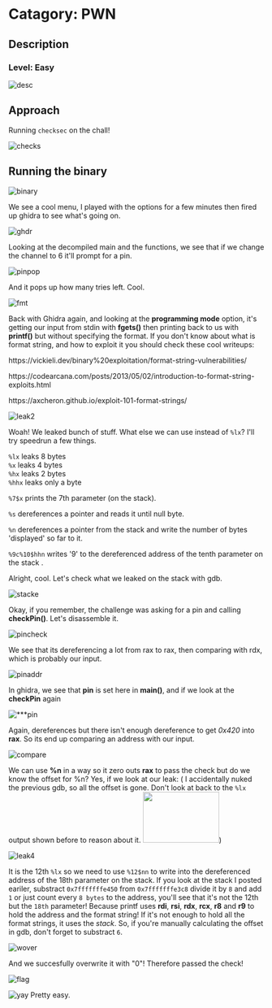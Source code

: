 # Catagory: PWN
## Description
### Level: Easy

![desc](https://github.com/user-attachments/assets/b2559bb8-bd8c-47f7-a719-0ab7f67abdef)

## Approach

Running `checksec` on the chall!

![checks](https://github.com/user-attachments/assets/7a838479-0e3e-4a45-a0d3-c66c6de330a3)

## Running the binary

![binary](https://github.com/user-attachments/assets/a5287302-7a99-4deb-9b40-c8ccf748b1a1)

We see a cool menu, I played with the options for a few minutes then fired up ghidra to see what's going on.

![ghdr](https://github.com/user-attachments/assets/e57e046e-d206-4db2-81f1-d7ae6c296792)

Looking at the decompiled main and the functions, we see that if we change the channel to 6 it'll prompt for a pin.

![pinpop](https://github.com/user-attachments/assets/161f0d91-f11e-42ef-b930-b8451e5a18ff)

And it pops up how many tries left. Cool. 

![fmt](https://github.com/user-attachments/assets/2c3b6047-0962-43f6-b5e7-c2ef1442f4c1)

Back with Ghidra again, and looking at the **programming mode** option, it's getting our input from stdin with **fgets()** then printing back to us with **printf()** but without specifying the format. If you don't know about what is format string, and how to exploit it you should check these cool writeups:

<p>https://vickieli.dev/binary%20exploitation/format-string-vulnerabilities/</p>
<p>https://codearcana.com/posts/2013/05/02/introduction-to-format-string-exploits.html</p>
<p>https://axcheron.github.io/exploit-101-format-strings/</p>

![leak2](https://github.com/user-attachments/assets/d627aafb-9316-462c-a2ba-5112585db671)

Woah! We leaked bunch of stuff. What else we can use instead of `%lx`? I'll try speedrun a few things.  

`%lx` leaks 8 bytes           
`%x` leaks 4 bytes             
`%hx` leaks 2 bytes            
`%hhx` leaks only a byte 

`%7$x` prints the 7th parameter (on the stack).

`%s` dereferences a pointer and reads it until null byte.

`%n` dereferences a pointer from the stack and write the number of bytes 'displayed' so far to it.

`%9c%10$hhn` writes '9' to the dereferenced address of the tenth parameter on the stack .

Alright, cool. Let's check what we leaked on the stack with gdb.

![stacke](https://github.com/user-attachments/assets/fb5cafef-8950-42bf-bca5-b6b459ee4c07)

Okay, if you remember, the challenge was asking for a pin and calling **checkPin()**. Let's disassemble it.

![pincheck](https://github.com/user-attachments/assets/73a7d3e3-7a5c-4339-ac6e-048cb4ae8a68)

We see that its dereferencing a lot from rax to rax, then comparing with rdx, which is probably our input. 

![pinaddr](https://github.com/user-attachments/assets/31a216d4-2c91-423f-bd84-58e11406ea95)

In ghidra, we see that **pin** is set here in **main()**, and if we look at the **checkPin** again

![***pin](https://github.com/user-attachments/assets/a512a286-4a59-4bbe-b440-4f20d960adbc)

Again, dereferences but there isn't enough dereference to get *0x420* into **rax**. So its end up comparing an address with our input.

![compare](https://github.com/user-attachments/assets/82ccace0-317a-4ecf-a788-76c87b9a0a9d)

We can use **%n** in a way so it zero outs **rax** to pass the check but do we know the offset for %n? Yes, if we look at our leak: ( I accidentally nuked the previous gdb, so all the offset is gone. Don't look at back to the `%lx` output shown before to reason about it. <img src=https://i.pinimg.com/originals/44/bb/23/44bb2390afa1d4d8cc1d2399661399bf.gif width="150px" height="100px">)

![leak4](https://github.com/user-attachments/assets/5ecbab13-cf3b-474c-80ad-63cc71395367)

It is the 12th `%lx` so we need to use `%12$nn` to write into the dereferenced address of the 18th parameter on the stack. If you look at the stack I posted eariler, substract `0x7fffffffe450` from `0x7fffffffe3c8` divide it by `8` and add `1` or just count every `8 bytes` to the address, you'll see that it's not the 12th but the `18th` parameter! Because printf uses **rdi**, **rsi**, **rdx**, **rcx**, **r8** and **r9** to hold the address and the format string! If it's not enough to hold all the format strings, it uses the *stack*. So, if you're manually calculating the offset in gdb, don't forget to substract `6`. 

![wover](https://github.com/user-attachments/assets/1fc7f201-afa0-4053-94c4-fb6853cb7f3e)

And we succesfully overwrite it with "0"! Therefore passed the check!

![flag](https://github.com/user-attachments/assets/933b5016-1184-449f-9196-4dad7572da95)


![yay](https://tokyoking.github.io/assets/gifs/pretyyeasy.gif)
                                      Pretty easy.










